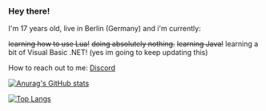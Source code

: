 ### Hey there!

<!--
**unterflieger/unterflieger** is a ✨ _special_ ✨ repository because its `README.md` (this file) appears on your GitHub profile.

Here are some ideas to get you started:

- 🔭 I’m currently working on ...
- 🌱 I’m currently learning ...
- 👯 I’m looking to collaborate on ...
- 🤔 I’m looking for help with ...
- 💬 Ask me about ...
- 📫 How to reach me: ...
- 😄 Pronouns: ...
- ⚡ Fun fact: ...
-->

I'm 17 years old, live in Berlin (Germany) and i'm currently:

~~learning how to use Lua!~~
~~doing absolutely nothing.~~
~~learning Java!~~
learning a bit of Visual Basic .NET!
(yes im going to keep updating this)

How to reach out to me: [Discord](https://discord.com/users/307528055516168206/) 
    


[![Anurag's GitHub stats](https://github-readme-stats.vercel.app/api?username=unterflieger&count_private=true)](https://github.com/anuraghazra/github-readme-stats)

[![Top Langs](https://github-readme-stats.vercel.app/api/top-langs/?username=unterflieger)](https://github.com/anuraghazra/github-readme-stats)
